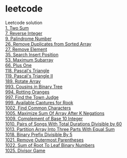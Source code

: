 # leetcode
Leetcode solution<br/>
[1. Two Sum](https://gitee.com/hugh_sun/leetcode/blob/master//easy/1.%20Two%20Sum.md)<br/>
[7. Reverse Integer](https://gitee.com/hugh_sun/leetcode/blob/master/easy/7.%20Reverse%20Integer.md)<br/>
[9. Palindrome Number](https://gitee.com/hugh_sun/leetcode/blob/master/easy/9.%20Palindrome%20Number.md)<br/>
[26. Remove Duplicates from Sorted Array](./easy/26.%20Remove%20Duplicates%20from%20Sorted%20Array.md)<br/>
[27. Remove Element](./easy/27.%20Remove%20Element.md)<br/>
[35. Search Insert Position](./easy/35.%20Search%20Insert%20Position.md)<br/>
[53. Maximum Subarray](./easy/53.%20Maximum%20Subarray.md)<br/>
[66. Plus One](./easy/66.%20Plus%20One.md)<br/>
[118. Pascal's Triangle](https://gitee.com/hugh_sun/leetcode/blob/master/easy/118.%20Pascal's%20Triangle.md)<br/>
[119. Pascal's Triangle II](https://gitee.com/hugh_sun/leetcode/blob/master/easy/119.%20Pascal's%20Triangle%20II.md)<br/>
[189. Rotate Array](./easy/189.%20Rotate%20Array.md)<br/>
[993. Cousins in Binary Tree](https://gitee.com/hugh_sun/leetcode/blob/master/easy/993.%20Cousins%20in%20Binary%20Tree.md)<br/>
[994. Rotting Oranges](https://gitee.com/hugh_sun/leetcode/blob/master/easy/994.%20Rotting%20Oranges.md)<br/>
[997. Find the Town Judge](https://gitee.com/hugh_sun/leetcode/blob/master/easy/997.%20Find%20the%20Town%20Judge.md)<br/>
[999. Available Captures for Rook](https://gitee.com/hugh_sun/leetcode/blob/master/easy/999.%20Available%20Captures%20for%20Rook.md)<br/>
[1002. Find Common Characters](https://gitee.com/hugh_sun/leetcode/blob/master/easy/1002.%20Find%20Common%20Characters.md)<br/>
[1005. Maximize Sum Of Array After K Negations](https://gitee.com/hugh_sun/leetcode/blob/master/easy/1005.%20Maximize%20Sum%20Of%20Array%20After%20K%20Negations.md)<br/>
[1009. Complement of Base 10 Integer](https://gitee.com/hugh_sun/leetcode/blob/master/easy/1009.%20Complement%20of%20Base%2010%20Integer.md)<br/>
[1010. Pairs of Songs With Total Durations Divisible by 60](https://gitee.com/hugh_sun/leetcode/blob/master/easy/1010.%20Pairs%20of%20Songs%20With%20Total%20Durations%20Divisible%20by%2060.md)<br/>
[1013. Partition Array Into Three Parts With Equal Sum](https://gitee.com/hugh_sun/leetcode/blob/master/easy/1013.%20Partition%20Array%20Into%20Three%20Parts%20With%20Equal%20Sum.md)<br/>
[1018. Binary Prefix Divisible By 5](https://gitee.com/hugh_sun/leetcode/blob/master/easy/1018.%20Binary%20Prefix%20Divisible%20By%205.md)<br/>
[1021. Remove Outermost Parentheses](https://gitee.com/hugh_sun/leetcode/blob/master/easy/1021.%20Remove%20Outermost%20Parentheses.md)<br/>
[1022. Sum of Root To Leaf Binary Numbers](https://gitee.com/hugh_sun/leetcode/blob/master/easy/1022.%20Sum%20of%20Root%20To%20Leaf%20Binary%20Numbers.md)<br/>
[1025. Divisor Game](https://gitee.com/hugh_sun/leetcode/blob/master/easy/1025.%20Divisor%20Game.md)<br/>
